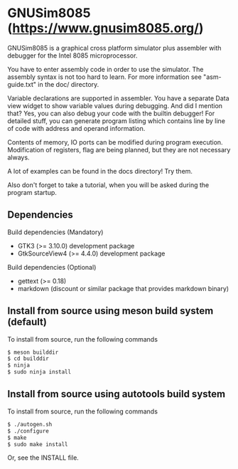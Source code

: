 # GNUSim8085 (https://www.gnusim8085.org/)

GNUSim8085 is a graphical cross platform simulator plus assembler with
debugger for the Intel 8085 microprocessor. 

You have to enter assembly code in order to use the simulator.  The
assembly syntax is not too hard to learn. For more information see
"asm-guide.txt" in the doc/ directory.

Variable declarations are supported in assembler.  You have
a separate Data view widget to show variable values during debugging.
And did I mention that?  Yes, you can also debug your code with the
builtin debugger!  For detailed stuff, you can generate program
listing which contains line by line of code with address and operand
information.

Contents of memory, IO ports can be modified during program execution.
Modification of registers, flag are being planned, but they are not
necessary always.

A lot of examples can be found in the docs directory! Try them.

Also don't forget to take a tutorial, when you will be asked during
the program startup.

## Dependencies

Build dependencies (Mandatory)
- GTK3 (>= 3.10.0) development package
- GtkSourceView4 (>= 4.4.0) development package

Build dependencies (Optional)
- gettext (>= 0.18)
- markdown (discount or similar package that provides markdown binary)

## Install from source using meson build system (default)
To install from source, run the following commands

```sh
$ meson builddir
$ cd builddir
$ ninja
$ sudo ninja install
```

## Install from source using autotools build system
To install from source, run the following commands

```sh
$ ./autogen.sh
$ ./configure
$ make
$ sudo make install
```

Or, see the INSTALL file.
